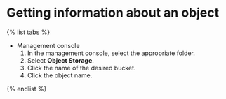 # Getting information about an object

{% list tabs %}

- Management console
  1. In the management console, select the appropriate folder.
  1. Select **Object Storage**.
  1. Click the name of the desired bucket.
  1. Click the object name.

{% endlist %}

